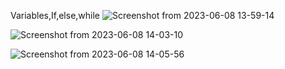 Variables,If,else,while
![Screenshot from 2023-06-08 13-59-14](https://github.com/kahenyamercy/alx-low_level_programming/assets/125854507/bfd93e09-6da3-43dc-bbec-10f4d93f2c2d)

![Screenshot from 2023-06-08 14-03-10](https://github.com/kahenyamercy/alx-low_level_programming/assets/125854507/41e3efe1-3c4e-472b-b292-801763d2a413)

![Screenshot from 2023-06-08 14-05-56](https://github.com/kahenyamercy/alx-low_level_programming/assets/125854507/f7fe4a9c-959e-4797-9351-854bb9835431)

